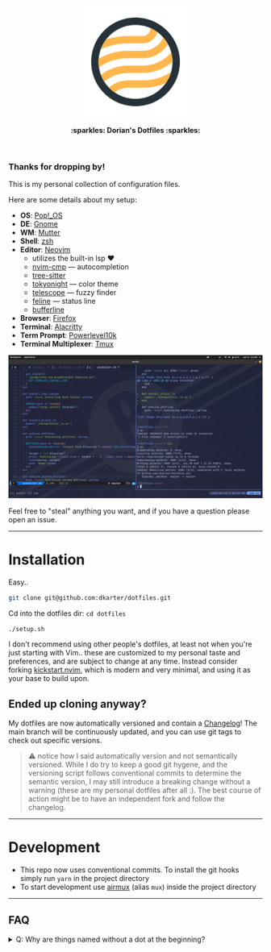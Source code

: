 <p align="center">
  <img
    src="logo.svg"
    alt="Dorian's Dotfiles Logo"
    width="220"
  />
</p>

<p align="center">
  <b>:sparkles: Dorian's Dotfiles :sparkles:</b>
</p>


<br />

### Thanks for dropping by!

This is my personal collection of configuration files.

Here are some details about my setup:

- **OS**: [Pop!_OS](https://pop.system76.com/)
- **DE**: [Gnome](https://www.gnome.org)
- **WM**: [Mutter](https://gitlab.gnome.org/GNOME/mutter)
- **Shell**: [zsh](https://www.zsh.org/)
- **Editor**: [Neovim](https://github.com/neovim/neovim/)
  - utilizes the built-in lsp ❤️
  - [nvim-cmp](https://github.com/hrsh7th/nvim-cmp) — autocompletion
  - [tree-sitter](https://github.com/nvim-treesitter/nvim-treesitter)
  - [tokyonight](https://github.com/folke/tokyonight.nvim) — color theme
  - [telescope](https://github.com/nvim-telescope/telescope.nvim) — fuzzy finder
  - [feline](https://github.com/famiu/feline.nvim) — status line
  - [bufferline](https://github.com/akinsho/nvim-bufferline.lua)
- **Browser**: [Firefox](https://www.mozilla.org/en-US/firefox/new/)
- **Terminal**: [Alacritty](https://alacritty.org/)
- **Term Prompt**: [Powerlevel10k](https://github.com/romkatv/powerlevel10k)
- **Terminal Multiplexer**: [Tmux](https://github.com/tmux/tmux)

![screenshot](./screenshot.png)

Feel free to "steal" anything you want, and if you have a question please open an issue.

--------

# Installation

Easy.. 

```sh
git clone git@github.com:dkarter/dotfiles.git
```

Cd into the dotfiles dir: `cd dotfiles`

```sh
./setup.sh
```

I don't recommend using other people's dotfiles, at least not when you're just starting with Vim.. these are customized to my personal taste and preferences, and are subject to change at any time. Instead consider forking [kickstart.nvim](https://github.com/nvim-lua/kickstart.nvim), which is modern and very minimal, and using it as your base to build upon.

## Ended up cloning anyway?

My dotfiles are now automatically versioned and contain a [Changelog](./CHANGELOG.md)! The main branch will be continuously updated, and you can use git tags to check out specific versions.

> :warning: notice how I said automatically version and not semantically
> versioned. While I do try to keep a good git hygene, and the versioning script
> follows conventional commits to determine the semantic version, I may still
> introduce a breaking change without a warning (these are my personal dotfiles
> after all :). The best course of action might be to have an independent fork
> and follow the changelog.

--------

# Development

- This repo now uses conventional commits. To install the git hooks simply run `yarn` in the project directory
- To start development use [airmux](https://github.com/dermoumi/airmux) (alias `mux`) inside the project directory



--------

## FAQ
<details>
<summary>Q: Why are things named without a dot at the beginning?</summary>
A: It makes it easier to include files in this repo if they are not named
exactly how they would be when symlinked over (I symlink the files here to my home
directory).  e.g. if I want to include the global `.gitignore` in this repo it
will override this repo's `.gitignore`.
</details>
